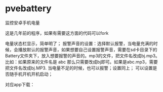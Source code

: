 # pvebattery
监控安卓手机电量

这是几年前的程序，如果有需要这方面的代码可以fork

电量状态栏显示，简单明了；
报警声音的设置：选择默认报警，当电量充满的时候，会播放默认的报警声音，如果想要自己设置报警声音，需要在sd卡目录下的Battery文件夹下，放入想要报警的声音的。mp3的文件，把文件名改成bj.mp3。比如：如果原来的文件名是 abc 那么只需要改成bj即可。如果是abc.mp3，需要把文件名改成bj.MP3.
当电量不足的时候，也可以报警；设置同上；
可以设置是否随手机开机开机启动；



对应app下载：

